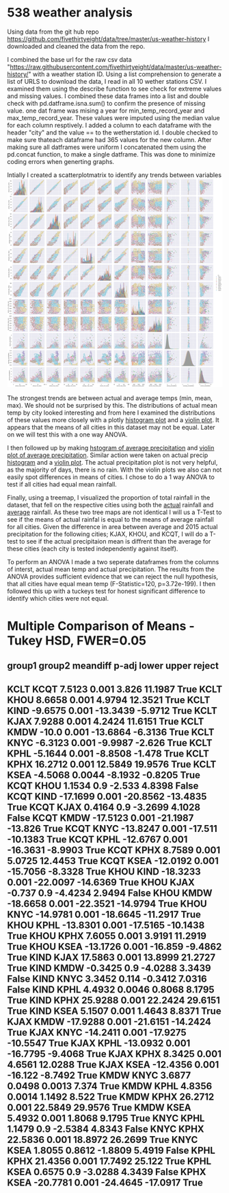 # 538 weather analysis

Using data from the git hub repo https://github.com/fivethirtyeight/data/tree/master/us-weather-history
I downloaded and cleaned the data from the repo.

I combined the base url for the raw csv data "https://raw.githubusercontent.com/fivethirtyeight/data/master/us-weather-history/" with a weather station ID. Using a list comprehension to generate a list of URLS to download the data, I read in all 10 wether stations CSV. I examined them using the describe function to see check for extreme values and missing values. I combined these data frames into a list and double check with pd.datframe.isna.sum() to confirm the presence of missing value. one dat frame was mising a year for min_temp_record_year and max_temp_record_year. These values were imputed using the median value for each column resptively. I added a column to each dataframe with the header "city" and the value == to the wetherstation id. 
I double checked to make sure thateach dataframe had 365 values for the new column.  After making sure all datframes were uniform I concatenated them using the pd.concat function, to make a single datframe. This was done to minimize coding errors when generting graphs.

Intially I created a scatterplotmatrix to identify any trends between variables
![Scatterplot matrix](https://github.com/clayton-summitt/weather/blob/main/matrix.png)

The strongest trends are between actual and average temps (min, mean, max). We should not be surprised by this. The distributions of actual mean temp by city looked interesting and from here I examined the distributions of these values more closely with a plotly [histogram plot](https://chart-studio.plotly.com/~congruency/436) and a [violin plot](https://chart-studio.plotly.com/~congruency/446/#/ ). It appears that the means of all cities in this dataset may not be equal. Later on we will test this with a one way ANOVA.

I then followed up by making [hstogram of average precipitation](https://chart-studio.plotly.com/~congruency/440/#/ )  and [violin plot of average precipitation](https://chart-studio.plotly.com/~congruency/448/#/). Similar action were taken on actual precip [histogram](https://chart-studio.plotly.com/~congruency/450/#/) and a [violin plot](https://chart-studio.plotly.com/~congruency/438/#/). The actual precipitation plot is not very helpful, as the majority of days, there is no rain. With the violin plots we also can not easily spot differences in means of cities. I chose to do a 1 way ANOVA to test if all cities had equal mean rainfall. 

Finally, using a treemap, I visualized the proportion of total rainfall in the dataset, that fell on the respective cities using both the [actual](https://chart-studio.plotly.com/~congruency/444/#/) rainfall and [average](https://chart-studio.plotly.com/~congruency/442/#/) rainfall. As these two tree maps are not identical I will us a T-Test to see if the means of actual rainfal is equal to the means of average rainfall for all cities. Given the difference in area between average and 2015 actual precipitation for the following cities; KJAX, KHOU, and KCQT, I will do a T-test to see if the actual  precipitaion mean is diffrent than the average for these cities (each city is tested independently against itself). 


To perform an ANOVA I made a  two seperate dataframes from the columns of interst, actual mean temp and actual precipitation. The results from the ANOVA provides sufficient evidence that we can reject the null hypothesis, that all cities have equal mean temp (F-Statistic=120, p=3.72e-199). I then followed this up with a tuckeys test for honest significant difference to identify which cities were not equal.

Multiple Comparison of Means - Tukey HSD, FWER=0.05  
======================================================
group1 group2 meandiff p-adj   lower    upper   reject
------------------------------------------------------
  KCLT   KCQT   7.5123  0.001    3.826  11.1987   True
  KCLT   KHOU   8.6658  0.001   4.9794  12.3521   True
  KCLT   KIND  -9.6575  0.001 -13.3439  -5.9712   True
  KCLT   KJAX   7.9288  0.001   4.2424  11.6151   True
  KCLT   KMDW    -10.0  0.001 -13.6864  -6.3136   True
  KCLT   KNYC  -6.3123  0.001  -9.9987   -2.626   True
  KCLT   KPHL  -5.1644  0.001  -8.8508   -1.478   True
  KCLT   KPHX  16.2712  0.001  12.5849  19.9576   True
  KCLT   KSEA  -4.5068 0.0044  -8.1932  -0.8205   True
  KCQT   KHOU   1.1534    0.9   -2.533   4.8398  False
  KCQT   KIND -17.1699  0.001 -20.8562 -13.4835   True
  KCQT   KJAX   0.4164    0.9  -3.2699   4.1028  False
  KCQT   KMDW -17.5123  0.001 -21.1987  -13.826   True
  KCQT   KNYC -13.8247  0.001  -17.511 -10.1383   True
  KCQT   KPHL -12.6767  0.001 -16.3631  -8.9903   True
  KCQT   KPHX   8.7589  0.001   5.0725  12.4453   True
  KCQT   KSEA -12.0192  0.001 -15.7056  -8.3328   True
  KHOU   KIND -18.3233  0.001 -22.0097 -14.6369   True
  KHOU   KJAX   -0.737    0.9  -4.4234   2.9494  False
  KHOU   KMDW -18.6658  0.001 -22.3521 -14.9794   True
  KHOU   KNYC -14.9781  0.001 -18.6645 -11.2917   True
  KHOU   KPHL -13.8301  0.001 -17.5165 -10.1438   True
  KHOU   KPHX   7.6055  0.001   3.9191  11.2919   True
  KHOU   KSEA -13.1726  0.001  -16.859  -9.4862   True
  KIND   KJAX  17.5863  0.001  13.8999  21.2727   True
  KIND   KMDW  -0.3425    0.9  -4.0288   3.3439  False
  KIND   KNYC   3.3452  0.114  -0.3412   7.0316  False
  KIND   KPHL   4.4932 0.0046   0.8068   8.1795   True
  KIND   KPHX  25.9288  0.001  22.2424  29.6151   True
  KIND   KSEA   5.1507  0.001   1.4643   8.8371   True
  KJAX   KMDW -17.9288  0.001 -21.6151 -14.2424   True
  KJAX   KNYC -14.2411  0.001 -17.9275 -10.5547   True
  KJAX   KPHL -13.0932  0.001 -16.7795  -9.4068   True
  KJAX   KPHX   8.3425  0.001   4.6561  12.0288   True
  KJAX   KSEA -12.4356  0.001  -16.122  -8.7492   True
  KMDW   KNYC   3.6877 0.0498   0.0013    7.374   True
  KMDW   KPHL   4.8356 0.0014   1.1492    8.522   True
  KMDW   KPHX  26.2712  0.001  22.5849  29.9576   True
  KMDW   KSEA   5.4932  0.001   1.8068   9.1795   True
  KNYC   KPHL   1.1479    0.9  -2.5384   4.8343  False
  KNYC   KPHX  22.5836  0.001  18.8972  26.2699   True
  KNYC   KSEA   1.8055 0.8612  -1.8809   5.4919  False
  KPHL   KPHX  21.4356  0.001  17.7492   25.122   True
  KPHL   KSEA   0.6575    0.9  -3.0288   4.3439  False
  KPHX   KSEA -20.7781  0.001 -24.4645 -17.0917   True
------------------------------------------------------
